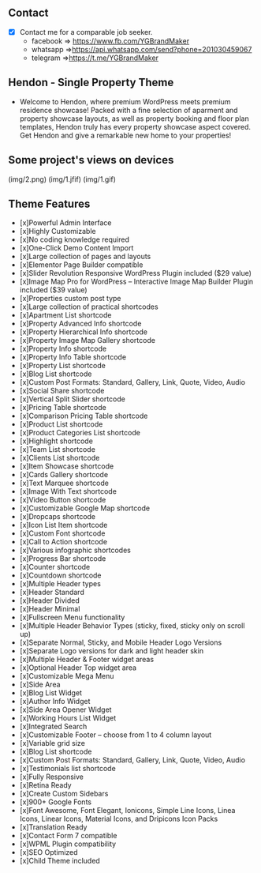 
## Contact 

- [x] Contact me for a comparable job seeker.
	- facebook => https://www.fb.com/YGBrandMaker
	- whatsapp =>https://api.whatsapp.com/send?phone=201030459067
	- telegram =>https://t.me/YGBrandMaker

## Hendon - Single Property Theme

- Welcome to Hendon, where premium WordPress meets premium residence showcase! Packed with a fine selection of aparment and property showcase layouts, as well as property booking and floor plan templates, Hendon truly has every property showcase aspect covered. Get Hendon and give a remarkable new home to your properties!


## Some project's views on devices



(img/2.png)
(img/1.jfif)
(img/1.gif)


## Theme Features


- [x]Powerful Admin Interface
- [x]Highly Customizable
- [x]No coding knowledge required
- [x]One-Click Demo Content Import
- [x]Large collection of pages and layouts
- [x]Elementor Page Builder compatible
- [x]Slider Revolution Responsive WordPress Plugin included ($29 value)
- [x]Image Map Pro for WordPress – Interactive Image Map Builder Plugin included ($39 value)
- [x]Properties custom post type
- [x]Large collection of practical shortcodes
- [x]Apartment List shortcode
- [x]Property Advanced Info shortcode
- [x]Property Hierarchical Info shortcode
- [x]Property Image Map Gallery shortcode
- [x]Property Info shortcode
- [x]Property Info Table shortcode
- [x]Property List shortcode
- [x]Blog List shortcode
- [x]Custom Post Formats: Standard, Gallery, Link, Quote, Video, Audio
- [x]Social Share shortcode
- [x]Vertical Split Slider shortcode
- [x]Pricing Table shortcode
- [x]Comparison Pricing Table shortcode
- [x]Product List shortcode
- [x]Product Categories List shortcode
- [x]Highlight shortcode
- [x]Team List shortcode
- [x]Clients List shortcode
- [x]Item Showcase shortcode
- [x]Cards Gallery shortcode
- [x]Text Marquee shortcode
- [x]Image With Text shortcode
- [x]Video Button shortcode
- [x]Customizable Google Map shortcode
- [x]Dropcaps shortcode
- [x]Icon List Item shortcode
- [x]Custom Font shortcode
- [x]Call to Action shortcode
- [x]Various infographic shortcodes
- [x]Progress Bar shortcode
- [x]Counter shortcode
- [x]Countdown shortcode
- [x]Multiple Header types
- [x]Header Standard
- [x]Header Divided
- [x]Header Minimal
- [x]Fullscreen Menu functionality
- [x]Multiple Header Behavior Types (sticky, fixed, sticky only on scroll up)
- [x]Separate Normal, Sticky, and Mobile Header Logo Versions
- [x]Separate Logo versions for dark and light header skin
- [x]Multiple Header & Footer widget areas
- [x]Optional Header Top widget area
- [x]Customizable Mega Menu
- [x]Side Area
- [x]Blog List Widget
- [x]Author Info Widget
- [x]Side Area Opener Widget
- [x]Working Hours List Widget
- [x]Integrated Search
- [x]Customizable Footer – choose from 1 to 4 column layout
- [x]Variable grid size
- [x]Blog List shortcode
- [x]Custom Post Formats: Standard, Gallery, Link, Quote, Video, Audio
- [x]Testimonials list shortcode
- [x]Fully Responsive
- [x]Retina Ready
- [x]Create Custom Sidebars
- [x]900+ Google Fonts
- [x]Font Awesome, Font Elegant, Ionicons, Simple Line Icons, Linea Icons, Linear Icons, Material Icons, and Dripicons Icon Packs
- [x]Translation Ready
- [x]Contact Form 7 compatible
- [x]WPML Plugin compatibility
- [x]SEO Optimized
- [x]Child Theme included